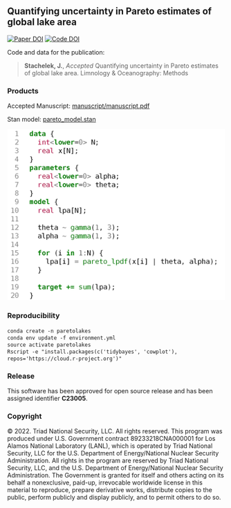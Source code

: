 ## Quantifying uncertainty in Pareto estimates of global lake area



[![Paper DOI](https://img.shields.io/badge/Paper-10.1002/LOM3.10536-blue.svg)](https://doi.org/10.1002/LOM3.10536) [![Code DOI](https://img.shields.io/badge/Code-10.5281/zenodo.7459226-blue.svg)](https://doi.org/10.5281/zenodo.7459226)

Code and data for the publication:

> **Stachelek, J.**, *Accepted* Quantifying uncertainty in Pareto estimates of global lake area. Limnology & Oceanography: Methods

### Products

Accepted Manuscript: [manuscript/manuscript.pdf](manuscript/manuscript.pdf)

Stan model: [pareto_model.stan](pareto_model.stan)

<img src="manuscript/figures/stan.png" alt="stan model" width="550"/>

### Reproducibility

```shell
conda create -n paretolakes
conda env update -f environment.yml
source activate paretolakes
Rscript -e "install.packages(c('tidybayes', 'cowplot'), repos='https://cloud.r-project.org')"
```

### Release

This software has been approved for open source release and has been assigned identifier **C23005**.

### Copyright

© 2022. Triad National Security, LLC. All rights reserved.
This program was produced under U.S. Government contract 89233218CNA000001 for Los Alamos National Laboratory (LANL), which is operated by Triad National Security, LLC for the U.S. Department of Energy/National Nuclear Security Administration. All rights in the program are reserved by Triad National Security, LLC, and the U.S. Department of Energy/National Nuclear Security Administration. The Government is granted for itself and others acting on its behalf a nonexclusive, paid-up, irrevocable worldwide license in this material to reproduce, prepare derivative works, distribute copies to the public, perform publicly and display publicly, and to permit others to do so.
